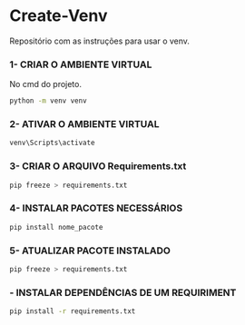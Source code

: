 # Create-Venv
Repositório com as instruções para usar o venv.


### 1- CRIAR O AMBIENTE VIRTUAL
No cmd do projeto.
```bash
python -m venv venv
```
### 2- ATIVAR O AMBIENTE VIRTUAL
```bash
venv\Scripts\activate
```
### 3- CRIAR O ARQUIVO Requirements.txt
```bash
pip freeze > requirements.txt
```
### 4- INSTALAR PACOTES NECESSÁRIOS
```bash
pip install nome_pacote
```
### 5- ATUALIZAR PACOTE INSTALADO
```bash
pip freeze > requirements.txt
```
### - INSTALAR DEPENDÊNCIAS DE UM REQUIRIMENT
```bash
pip install -r requirements.txt
```

